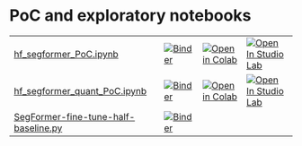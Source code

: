 # PoC and exploratory notebooks

| | | | |
| - | - | - | - |
| [hf_segformer_PoC.ipynb](./hf_segformer_PoC.ipynb) | [![Binder](https://mybinder.org/badge_logo.svg)](https://mybinder.org/v2/gh/qte77/SegFormerQuantization/main?labpath=PoC%2Fhf_segformer_PoC.ipynb) | [![Open in Colab](https://colab.research.google.com/assets/colab-badge.svg)](https://colab.research.google.com/github/qte77/SegFormerQuantization/blob/main/PoC/hf_segformer_PoC.ipynb) | [![Open In Studio Lab](https://studiolab.sagemaker.aws/studiolab.svg)](https://studiolab.sagemaker.aws/import/github/qte77/SegFormerQuantization/blob/main/PoC/hf_segformer_PoC.ipynb) |
| [hf_segformer_quant_PoC.ipynb](./hf_segformer_quant_PoC.ipynb) | [![Binder](https://mybinder.org/badge_logo.svg)](https://mybinder.org/v2/gh/qte77/SegFormerQuantization/main?labpath=PoC%hf_segformer_quant_PoC.ipynb) | [![Open in Colab](https://colab.research.google.com/assets/colab-badge.svg)](https://colab.research.google.com/github/qte77/App-BERT-Benchmark/blob/main/app/ipynb/HF-WnB-PyTorch-Sweeps-PoC.ipynb) | [![Open In Studio Lab](https://studiolab.sagemaker.aws/studiolab.svg)](https://studiolab.sagemaker.aws/import/github/qte77/App-BERT-Benchmark/blob/main/app/ipynb/HF-WnB-PyTorch-Sweeps-PoC.ipynb) |
| [SegFormer-fine-tune-half-baseline.py](./SegFormer-fine-tune-half-baseline.py) | [![Binder](https://mybinder.org/badge_logo.svg)](https://mybinder.org/v2/gh/qte77/SegFormerQuantization/main?labpath=PoC%2FSegFormer-fine-tune-half-baseline.py) | | |
